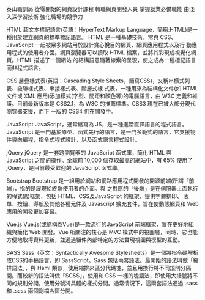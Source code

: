 泰山職訓局
從零開始的網頁設計課程
轉職網頁開發人員 掌握就業必備職能
由淺入深學習技術 強化職場的競爭力

HTML
超文本標記語言(英語：HyperText Markup Language，簡稱:HTML)是一種用於建立網頁的標準標記語言。 HTML 是一種基礎技術，常與 CSS、JavaScript 一起被眾多網站用於設計賞心悅目的網頁、網頁應用程式以及行 動應用程式的使用者介面。網頁瀏覽器可以讀取 HTML 檔案，並將其彩現成視覺化網頁。HTML 描述了一個網站 的結構語意隨著線索的呈現，使之成為一種標記語言而非程式語言。

CSS
層疊樣式表(英語：Cascading Style Sheets，簡寫CSS)，又稱串樣式列表、級聯樣式表、串接樣式表、階層式樣 式表，一種用來為結構化文件(如 HTML 文件或 XML 應用)添加樣式(字型、間距和顏色等)的電腦語言，由 W3C 定義和維護。目前最新版本是 CSS2.1，為 W3C 的推薦標準。CSS3 現在已被大部分現代瀏覽器支援，而下 一版的 CSS4 仍在開發中。

JavaScript
JavaScript，通常縮寫為 JS，是一種進階直譯語言的程式語言。JavaScript 是一門基於原型、函式先行的語言，是一門多範式的語言，它支援物件導向編程，指令式程式設計，以及函式語言程式設計。

jQuery
jQuery 是一套跨瀏覽器的 JavaScript 函式庫，簡化 HTML 與 JavaScript 之間的操作。全球前 10,000 個存取最高的網站中，有 65% 使用了jQuery，是目前最受歡迎的 JavaScript 函式庫。

Bootstrap
Bootstrap 是一組用於網站和網路應用程式開發的開源前端(所謂「前端」，指的是展現給終端使用者的介面。與 之對應的「後端」是在伺服器上面執行的程式碼)框架，包括 HTML、CSS及JavaScript 的框架，提供字體排印、 表單、按鈕、導航及其他各種元件及 Javascript 擴充套件，旨在使動態網頁和 Web 應用的開發更加容易。

Vue.js
Vue.js(或簡稱為Vue)是一款流行的JavaScript 前端框架，旨在更好地組織與簡化 Web 開發。Vue 所關注的核心是 MVC 模式中的視圖層，同時，它也能方便地取得資料更新，並通過組件內部特定的方法實現視圖與模型的互動。

SASS
Sass（英文：Syntactically Awesome Stylesheets）是一個將指令碼解析成CSS的手稿語言，即 SassScript。Sass 包括兩套語法。最開始的語法叫做「縮排語法」，與 Haml 類似，使用縮排來區分代碼塊，並且用換行將不同規則分隔開。而較新的語法叫做「SCSS」，使用和 CSS 一樣的塊語法，即使用大括號將不同的規則分開，使用分號將具體的樣式分開。通常情況下，這兩套語法通過 .sass 和 .scss 兩個副檔名區分開。